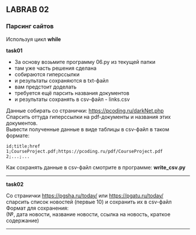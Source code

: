 ## LABRAB 02  

### Парсинг сайтов  
Используя цикл **while**  

**task01**  

- За основу возьмите программу 06.py из текущей папки  
- там уже часть решения сделана  
- собираются гиперссылки  
- и результаты сохраняются в txt-файл  
- вам предстоит доделать  
- требуется ещё парсить названия документов  
- и результаты сохранять в csv-файл - links.csv  

Данные собирать со странички: https://pcoding.ru/darkNet.php  
Спарсить оттуда гиперссылки на pdf-документы и названия этих документов.  
Вывести полученные данные в виде таблицы в csv-файл в таком формате:  

```csv
id;title;href
1;CourseProject.pdf;https://pcoding.ru/pdf/CourseProject.pdf  
2;...;...  
```

Как сохранять данные в csv-файл смотрите в программе: **write_csv.py**  

---  

**task02**  

Со странички https://pgsha.ru/today/ или https://pgatu.ru/today/  
спарсить список новостей (первые 10) и сохранить их в csv-файл  
Формат для сохранения:  
(№, дата новости, название новости, ссылка на новость, краткое содержание)  

---  
